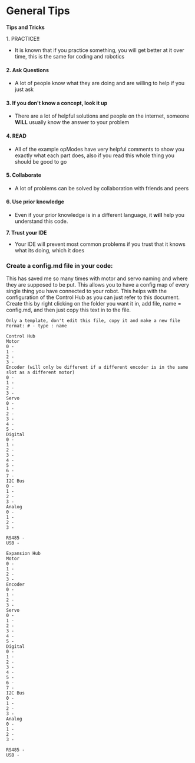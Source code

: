 # General Tips

**Tips and Tricks**

1\. PRACTICE!!

* It is known that if you practice something, you will get better at it over time, this is the same for coding and robotics

#### 2. Ask Questions

* A lot of people know what they are doing and are willing to help if you just ask

#### 3. If you don't know a concept, look it up

* There are a lot of helpful solutions and people on the internet, someone **WILL** usually know the answer to your problem

#### 4. READ

* All of the example opModes have very helpful comments to show you exactly what each part does, also if you read this whole thing you should be good to go

#### 5. Collaborate

* A lot of problems can be solved by collaboration with friends and peers

#### 6. Use prior knowledge

* Even if your prior knowledge is in a different language, it **will** help you understand this code.

**7. Trust your IDE**

* Your IDE will prevent most common problems if you trust that it knows what its doing, which it does

### Create a config.md file in your code:

This has saved me so many times with motor and servo naming and where they are supposed to be put. This allows you to have a config map of every single thing you have connected to your robot. This helps with the configuration of the Control Hub as you can just refer to this document. Create this by right clicking on the folder you want it in, add file, name = config.md, and then just copy this text in to the file.

```
Only a template, don't edit this file, copy it and make a new file
Format: # - type : name

Control Hub
Motor
0 -
1 -
2 -
3 -
Encoder (will only be different if a different encoder is in the same slot as a different motor)
0 -
1 -
2 -
3 -
Servo
0 -
1 -
2 -
3 -
4 -
5 -
Digital
0 -
1 -
2 -
3 -
4 -
5 -
6 -
7 -
I2C Bus
0 -
1 -
2 -
3 -
Analog
0 -
1 -
2 -
3 -

RS485 -
USB -

Expansion Hub
Motor
0 -
1 -
2 -
3 -
Encoder
0 -
1 -
2 -
3 -
Servo
0 -
1 -
2 -
3 -
4 -
5 -
Digital
0 -
1 -
2 -
3 -
4 -
5 -
6 -
7 -
I2C Bus
0 -
1 -
2 -
3 -
Analog
0 -
1 -
2 -
3 -

RS485 -
USB - 
```
